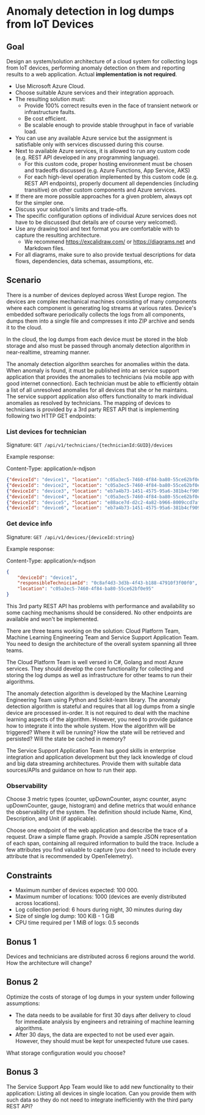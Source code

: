 # Anomaly detection in log dumps from IoT Devices

## Goal

Design an system/solution architecture of a cloud system for collecting logs from IoT devices, performing anomaly detection on them and reporting results to a web application. Actual **implementation is not required**.

* Use Microsoft Azure Cloud.
* Choose suitable Azure services and their integration approach.
* The resulting solution must:
    * Provide 100% correct results even in the face of transient network or infrastructure faults.
    * Be cost efficient.
    * Be scalable enough to provide stable throughput in face of variable load.
* You can use any available Azure service but the assignment is satisfiable only with services discussed during this course.
* Next to available Azure services, it is allowed to run any custom code (e.g. REST API developed in any programming language).
    * For this custom code, proper hosting environment must be chosen and tradeoffs discussed (e.g. Azure Functions, App Service, AKS)
    * For each high-level operation implemented by this custom code (e.g. REST API endpoints), properly document all dependencies (including transitive) on other custom components and Azure services.
* If there are more possible approaches for a given problem, always opt for the simpler one.
* Discuss your solution's limits and trade-offs.
* The specific configuration options of individual Azure services does not have to be discussed (but details are of course very welcomed).
* Use any drawing tool and text format you are comfortable with to capture the resulting architecture.
    * We recommend https://excalidraw.com/ or https://diagrams.net and Markdown files.
* For all diagrams, make sure to also provide textual descriptions for data flows, dependencies, data schemas, assumptions, etc.

## Scenario

There is a number of devices deployed across West Europe region. The devices are complex mechanical machines consisting of many components where each component is generating log streams at various rates. Device's embedded software periodically collects the logs from all components, dumps them into a single file and compresses it into ZIP archive and sends it to the cloud.

In the cloud, the log dumps from each device must be stored in the blob storage and also must be passed through anomaly detection algorithm in near-realtime, streaming manner.
 
The anomaly detection algorithm searches for anomalies within the data. When anomaly is found, it must be published into an service support application that provides the anomalies to technicians (via mobile app with good internet connection). Each technician must be able to efficiently obtain a list of all unresolved anomalies for all devices that she or he maintains. The service support application also offers functionality to mark individual anomalies as resolved by technicians. The mapping of devices to technicians is provided by a 3rd party REST API that is implementing following two HTTP GET endpoints:


### List devices for technician

Signature: `GET /api/v1/technicians/{technicianId:GUID}/devices`

Example response:

Content-Type: application/x-ndjson

```json
{"deviceId": "device1", "location": "c05a3ec5-7460-4f84-ba80-55ce62bf0e95"}
{"deviceId": "device2", "location": "c05a3ec5-7460-4f84-ba80-55ce62bf0e95"}
{"deviceId": "device3", "location": "eb7a4b73-1451-4575-95a6-381b4cf90942"}
{"deviceId": "device4", "location": "c05a3ec5-7460-4f84-ba80-55ce62bf0e95"}
{"deviceId": "device5", "location": "e88ace7d-d2c2-4a82-b966-8009ccd7afa5"}
{"deviceId": "device6", "location": "eb7a4b73-1451-4575-95a6-381b4cf90942"}
```

### Get device info

Signature: `GET /api/v1/devices/{deviceId:string}`

Example response:

Content-Type: application/x-ndjson

```json
{
    "deviceId": "device1",
    "responsibleTechnicianId": "0c8af4d3-3d3b-4f43-b188-47910f3f00f0",
    "location": "c05a3ec5-7460-4f84-ba80-55ce62bf0e95"
}
```

This 3rd party REST API has problems with performance and availability so some caching mechanisms should be considered. No other endpoints are available and won't be implemented.

There are three teams working on the solution: Cloud Platform Team, Machine Learning Engineering Team and Service Support Application Team. You need to design the architecture of the overall system spanning all three teams.

The Cloud Platform Team is well versed in C#, Golang and most Azure services. They should develop the core functionality for collecting and storing the log dumps as well as infrastructure for other teams to run their algorithms.

The anomaly detection algorithm is developed by the Machine Learning Engineering Team using Python and Scikit-learn library. The anomaly detection algorithm is stateful and requires that all log dumps from a single device are processed in-order. It is not required to deal with the machine learning aspects of the algorithm. However, you need to provide guidance how to integrate it into the whole system. How the algorithm will be triggered? Where it will be running? How the state will be retrieved and persisted? Will the state be cached in memory?  

The Service Support Application Team has good skills in enterprise integration and application development but they lack knowledge of cloud and big data streaming architectures. Provide them with suitable data sources/APIs and guidance on how to run their app.

### Observability

Choose 3 metric types (counter, upDownCounter, async counter, async upDownCounter, gauge, histogram) and define metrics that would enhance the observability of the system. The definition should include Name, Kind, Description, and Unit (if applicable).

Choose one endpoint of the web application and describe the trace of a request. Draw a simple flame graph. Provide a sample JSON representation of each span, containing all required information to build the trace. Include a few attributes you find valuable to capture (you don't need to include every attribute that is recommended by OpenTelemetry).

## Constraints

* Maximum number of devices expected: 100 000.
* Maximum number of locations: 1000 (devices are evenly distributed across locations).
* Log collection period: 6 hours during night, 30 minutes during day
* Size of single log dump: 100 KiB - 1 GiB
* CPU time required per 1 MiB of logs: 0.5 seconds

## Bonus 1

Devices and technicians are distributed across 6 regions around the world. How the architecture will change?

## Bonus 2

Optimize the costs of storage of log dumps in your system under following assumptions:

* The data needs to be available for first 30 days after delivery to cloud for immediate analysis by engineers and retraining of machine learning algorithms.
* After 30 days, the data are expected to not be used ever again. However, they should must be kept for unexpected future use cases.

What storage configuration would you choose?

## Bonus 3

The Service Support App Team would like to add new functionality to their application: Listing all devices in single location. Can you provide them with such data so they do not need to integrate inefficiently with the third party REST API?

